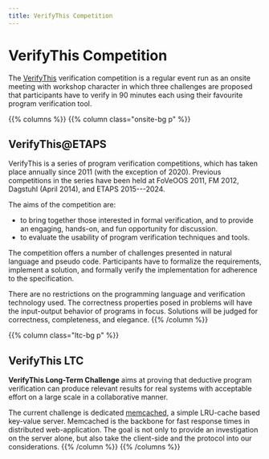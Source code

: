 ```yaml
---
title: VerifyThis Competition 
---
```


# VerifyThis Competition

The [VerifyThis](https://www.pm.inf.ethz.ch/research/verifythis.html)
verification competition is a regular event run as an onsite meeting
with workshop character in which three challenges are proposed that
participants have to verify in 90 minutes each using their favourite
program verification tool.


{{% columns %}}
{{% column class="onsite-bg p" %}}
## VerifyThis@ETAPS 

VerifyThis is a series of program verification competitions, which has
taken place annually since 2011 (with the exception of 2020). Previous
competitions in the series have been held at FoVeOOS 2011, FM 2012,
Dagstuhl (April 2014), and ETAPS 2015---2024.

The aims of the competition are:

-   to bring together those interested in formal verification, and to
    provide an engaging, hands-on, and fun opportunity for discussion.
-   to evaluate the usability of program verification techniques and
    tools.

The competition offers a number of challenges presented in natural
language and pseudo code. Participants have to formalize the
requirements, implement a solution, and formally verify the
implementation for adherence to the specification.

There are no restrictions on the programming language and
verification technology used. The correctness properties posed in
problems will have the input-output behavior of programs in focus.
Solutions will be judged for correctness, completeness, and elegance. 
{{% /column %}}

{{% column class="ltc-bg p" %}}
## VerifyThis LTC 

**VerifyThis Long-Term Challenge** aims at proving that deductive
program verification can produce relevant results for real systems
with acceptable effort on a large scale in a collaborative manner.

The current challenge is dedicated [memcached](/03memcached), a simple
LRU-cache based key-value server. Memcached is the backbone for fast
response times in distributed web-application. The goal is not only to
provide an investigation on the server alone, but also take the
client-side and the protocol into our considerations.
{{% /column  %}}
{{% /columns %}}
